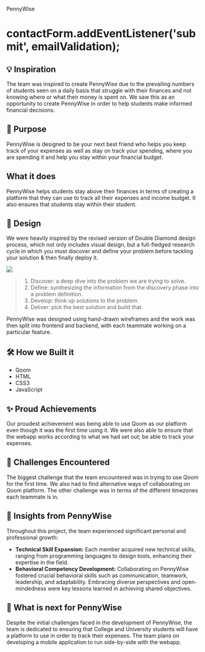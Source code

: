 PennyWise

contactForm.addEventListener('submit', emailValidation);
==================
## 💡 Inspiration
The team was inspired to create PennyWise due to the prevailing numbers of students seen on a daily basis that struggle with their finances and not knowing where or what their money is spent on. We saw this as an opportunity to create PennyWise in order to help students make informed financial decisions.

## 🤔 Purpose
PennyWise is designed to be your next best friend who helps you keep track of your expenses as well as stay on track your spending, where you are spending it and help you stay within your financial budget.

## What it does
PennyWise helps students stay above their finances in terms of creating a platform that they can use to track all their expenses and income budget. It also ensures that students stay within their student.

## 🎨 Design
We were heavily inspired by the revised version of Double Diamond design process, which not only includes visual design, but a full-fledged research cycle in which you must discover and define your problem before tackling your solution & then finally deploy it.

<img src="https://res.cloudinary.com/devpost/image/fetch/s--RDG-HzfY--/c_limit,f_auto,fl_lossy,q_auto:eco,w_900/https://assets.website-files.com/5e2ae40d598c476b087ac0cb/5e4541d9b89a7d396a6d6d36_Process%2520Focus2_1%25402x.png" />

> 1. Discover: a deep dive into the problem we are trying to solve.
> 2. Define: synthesizing the information from the discovery phase into a problem definition.
> 3. Develop: think up solutions to the problem.
> 4. Deliver: pick the best solution and build that.

PennyWise was designed using hand-drawn wireframes and the work was then split into frontend and backend, with each teammate working on a particular feature. 

## 🛠 How we Built it
- Qoom
- HTML
- CSS3
- JavaScript

## ✨ Proud Achievements
Our proudest achievement was being able to use Qoom as our platform even though it was the first time using it. We were also able to ensure that the webapp works according to what we had set out; be able to track your expenses.

## 😤 Challenges Encountered
The biggest challenge that the team encountered was in trying to use Qoom for the first time. We also had to find alternative ways of collaborating on Qoom platform. The other challenge was in terms of the different timezones each teammate is in.

## 🙌 Insights from PennyWise

Throughout this project, the team experienced significant personal and professional growth:

- **Technical Skill Expansion:** Each member acquired new technical skills, ranging from programming languages to design tools, enhancing their expertise in the field.
- **Behavioral Competency Development:** Collaborating on PennyWise fostered crucial behavioral skills such as communication, teamwork, leadership, and adaptability. Embracing diverse perspectives and open-mindedness were key lessons learned in achieving shared objectives.

## 🚀 What is next for PennyWise
Despite the initial challenges faced in the development of PennyWise, the team is dedicated to ensuring that College and University students will have a platform to use in order to track their expenses. The team plans on developing a mobile application to run side-by-side with the webapp.